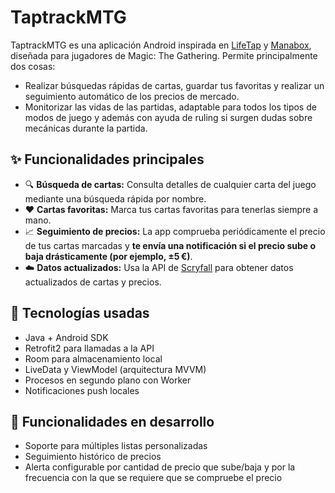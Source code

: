 # TaptrackMTG

TaptrackMTG es una aplicación Android inspirada en [LifeTap](https://play.google.com/store/apps/details?id=com.lifetap&hl=es_419&pli=1) y [Manabox](https://manabox.app), diseñada para jugadores de Magic: The Gathering. Permite principalmente dos cosas:
- Realizar búsquedas rápidas de cartas, guardar tus favoritas y realizar un seguimiento automático de los precios de mercado.
- Monitorizar las vidas de las partidas, adaptable para todos los tipos de modos de juego y además con ayuda de ruling si surgen dudas sobre mecánicas durante la partida.

## ✨ Funcionalidades principales

- 🔍 **Búsqueda de cartas:** Consulta detalles de cualquier carta del juego mediante una búsqueda rápida por nombre.
- ❤️ **Cartas favoritas:** Marca tus cartas favoritas para tenerlas siempre a mano.
- 📈 **Seguimiento de precios:** La app comprueba periódicamente el precio de tus cartas marcadas y **te envía una notificación si el precio sube o baja drásticamente (por ejemplo, ±5 €)**.
- ☁️ **Datos actualizados:** Usa la API de [Scryfall](https://scryfall.com/docs/api) para obtener datos actualizados de cartas y precios.

## 📱 Tecnologías usadas

- Java + Android SDK
- Retrofit2 para llamadas a la API
- Room para almacenamiento local
- LiveData y ViewModel (arquitectura MVVM)
- Procesos en segundo plano con Worker
- Notificaciones push locales

## 🚧 Funcionalidades en desarrollo

- Soporte para múltiples listas personalizadas
- Seguimiento histórico de precios
- Alerta configurable por cantidad de precio que sube/baja y por la frecuencia con la que se requiere que se compruebe el precio


